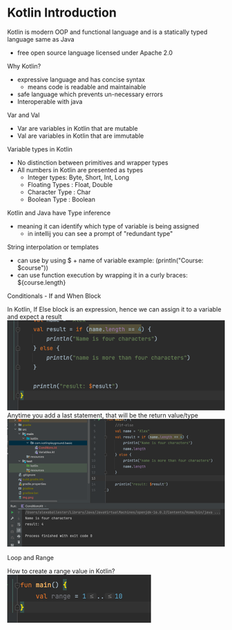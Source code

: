 # Kotlin Introduction

Kotlin is modern OOP and functional language and is a statically typed language same as Java
- free open source language licensed under Apache 2.0

Why Kotlin?
- expressive language and has concise syntax
  - means code is readable and maintainable
- safe language which prevents un-necessary errors
- Interoperable with java

Var and Val
- Var are variables in Kotlin that are mutable
- Val are variables in Kotlin that are immutable


Variable types in Kotlin

- No distinction between primitives and wrapper types
- All numbers in Kotlin are presented as types
  - Integer types: Byte, Short, Int, Long
  - Floating Types : Float, Double
  - Character Type : Char
  - Boolean Type : Boolean

Kotlin and Java have Type inference
- meaning it can identify which type of variable is being assigned
  - in intellij you can see a prompt of "redundant type"

String interpolation or templates
- can use by using $ + name of variable example: (println("Course: $course"))
- can use function execution by wrapping it in a curly braces: ${course.length}

Conditionals - If and When Block

In Kotlin, If Else block is an expression, hence we can assign it to a variable and expect a result
![img.png](img.png)
Anytime you add a last statement, that will be the return value/type
![img_1.png](img_1.png)


Loop and Range

How to create a range value in Kotlin?
![img_2.png](img_2.png)
